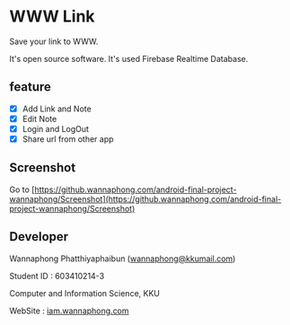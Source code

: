 # WWW Link

Save your link to WWW.

It's open source software. It's used Firebase Realtime Database.

## feature

- [x] Add Link and Note
- [x] Edit Note
- [x] Login and LogOut
- [x] Share url from other app

## Screenshot

Go to [https://github.wannaphong.com/android-final-project-wannaphong/Screenshot](https://github.wannaphong.com/android-final-project-wannaphong/Screenshot)

## Developer

Wannaphong Phatthiyaphaibun (wannaphong@kkumail.com)

Student ID : 603410214-3

Computer and Information Science, KKU



WebSite : [iam.wannaphong.com](https://iam.wannaphong.com/)
